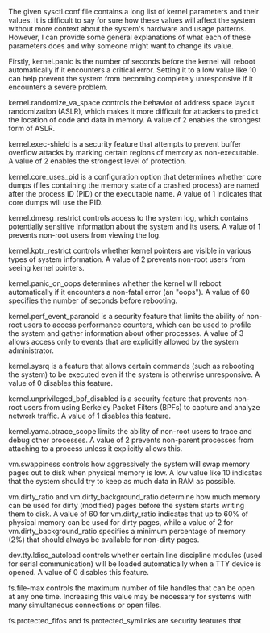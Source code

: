 The given sysctl.conf file contains a long list of kernel parameters and their values. It is difficult to say for sure how these values will affect the system without more context about the system's hardware and usage patterns. However, I can provide some general explanations of what each of these parameters does and why someone might want to change its value.  
  
Firstly, kernel.panic is the number of seconds before the kernel will reboot automatically if it encounters a critical error. Setting it to a low value like 10 can help prevent the system from becoming completely unresponsive if it encounters a severe problem.  
  
kernel.randomize_va_space controls the behavior of address space layout randomization (ASLR), which makes it more difficult for attackers to predict the location of code and data in memory. A value of 2 enables the strongest form of ASLR.  
  
kernel.exec-shield is a security feature that attempts to prevent buffer overflow attacks by marking certain regions of memory as non-executable. A value of 2 enables the strongest level of protection.  
  
kernel.core_uses_pid is a configuration option that determines whether core dumps (files containing the memory state of a crashed process) are named after the process ID (PID) or the executable name. A value of 1 indicates that core dumps will use the PID.  
  
kernel.dmesg_restrict controls access to the system log, which contains potentially sensitive information about the system and its users. A value of 1 prevents non-root users from viewing the log.  
  
kernel.kptr_restrict controls whether kernel pointers are visible in various types of system information. A value of 2 prevents non-root users from seeing kernel pointers.  
  
kernel.panic_on_oops determines whether the kernel will reboot automatically if it encounters a non-fatal error (an "oops"). A value of 60 specifies the number of seconds before rebooting.  
  
kernel.perf_event_paranoid is a security feature that limits the ability of non-root users to access performance counters, which can be used to profile the system and gather information about other processes. A value of 3 allows access only to events that are explicitly allowed by the system administrator.  
  
kernel.sysrq is a feature that allows certain commands (such as rebooting the system) to be executed even if the system is otherwise unresponsive. A value of 0 disables this feature.  
  
kernel.unprivileged_bpf_disabled is a security feature that prevents non-root users from using Berkeley Packet Filters (BPFs) to capture and analyze network traffic. A value of 1 disables this feature.  
  
kernel.yama.ptrace_scope limits the ability of non-root users to trace and debug other processes. A value of 2 prevents non-parent processes from attaching to a process unless it explicitly allows this.  
  
vm.swappiness controls how aggressively the system will swap memory pages out to disk when physical memory is low. A low value like 10 indicates that the system should try to keep as much data in RAM as possible.  
  
vm.dirty_ratio and vm.dirty_background_ratio determine how much memory can be used for dirty (modified) pages before the system starts writing them to disk. A value of 60 for vm.dirty_ratio indicates that up to 60% of physical memory can be used for dirty pages, while a value of 2 for vm.dirty_background_ratio specifies a minimum percentage of memory (2%) that should always be available for non-dirty pages.  
  
dev.tty.ldisc_autoload controls whether certain line discipline modules (used for serial communication) will be loaded automatically when a TTY device is opened. A value of 0 disables this feature.  
  
fs.file-max controls the maximum number of file handles that can be open at any one time. Increasing this value may be necessary for systems with many simultaneous connections or open files.  
  
fs.protected_fifos and fs.protected_symlinks are security features that  
